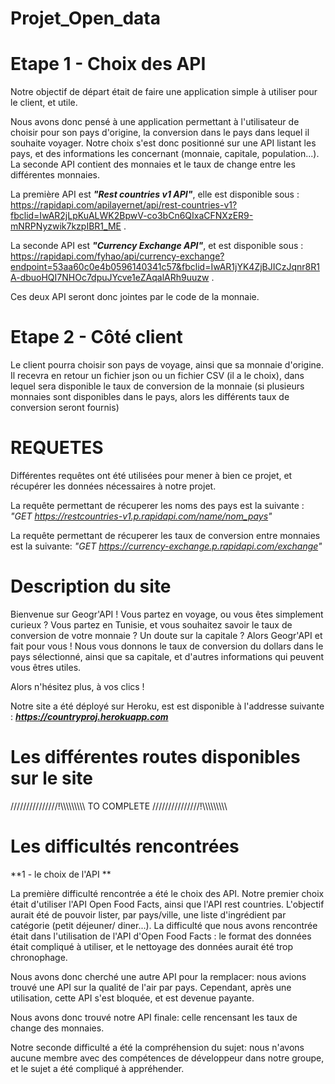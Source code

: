 # Projet_Open_data

# Etape 1 - Choix des API

Notre objectif de départ était de faire une application simple à utiliser pour le client, et utile.

Nous avons donc pensé à une application permettant à l'utilisateur de choisir pour son pays d'origine, 
la conversion dans le pays dans lequel il souhaite voyager. 
Notre choix s'est donc positionné sur une API listant les pays, et des informations les concernant (monnaie, capitale, population...). 
La seconde API contient des monnaies et le taux de change entre les différentes monnaies. 

La première API est ***"Rest countries v1 API"***, elle est disponible sous : https://rapidapi.com/apilayernet/api/rest-countries-v1?fbclid=IwAR2jLpKuALWK2BpwV-co3bCn6QIxaCFNXzER9-mNRPNyzwik7kzpIBR1_ME .

La seconde API est  ***"Currency Exchange API"***, et est disponible sous : https://rapidapi.com/fyhao/api/currency-exchange?endpoint=53aa60c0e4b0596140341c57&fbclid=IwAR1jYK4ZjBJICzJqnr8R1A-dbuoHQI7NHOc7dpuJYcve1eZAqalARh9uuzw .

Ces deux API seront donc jointes par le code de la monnaie. 

# Etape 2 - Côté client

Le client pourra choisir son pays de voyage, ainsi que sa monnaie d'origine. Il recevra en retour un fichier json ou un fichier CSV (il a le choix),
dans lequel sera disponible le taux de conversion de la monnaie (si plusieurs monnaies sont disponibles dans le pays, alors les différents taux de conversion seront fournis)


# REQUETES 
Différentes requêtes ont été utilisées pour mener à bien ce projet, et récupérer les données nécessaires à notre projet.

La requête permettant de récuperer les noms des pays est la suivante : *"GET https://restcountries-v1.p.rapidapi.com/name/nom_pays"*

La requête permettant de récuperer les taux de conversion entre monnaies est la suivante: *"GET https://currency-exchange.p.rapidapi.com/exchange"*

# Description du site 

Bienvenue sur Geogr'API ! Vous partez en voyage, ou vous êtes simplement curieux ? 
Vous partez en Tunisie, et vous souhaitez savoir le taux de conversion de votre monnaie ? Un doute sur la capitale ?
Alors Geogr'API et fait pour vous !
Nous vous donnons le taux de conversion du dollars dans le pays sélectionné, ainsi que sa capitale, et d'autres informations qui peuvent vous êtres utiles. 

Alors n'hésitez plus, à vos clics !

Notre site a été déployé sur Heroku, est est disponible à l'addresse suivante : ***https://countryproj.herokuapp.com***


# Les différentes routes disponibles sur le site
///////////////!\\\\\\\\\\\\\\\\\\ TO COMPLETE ///////////////!\\\\\\\\\\\\\\\\\\

# Les difficultés rencontrées

**1 - le choix de l'API ** 

La première difficulté rencontrée a été le choix des API. Notre premier choix était d'utiliser l'API Open Food Facts, ainsi que l'API rest countries. L'objectif aurait été de pouvoir lister, par pays/ville, une liste d'ingrédient par catégorie (petit déjeuner/ diner...).
La difficulté que nous avons rencontrée était dans l'utilisation de l'API d'Open Food Facts : le format des données était compliqué à utiliser, et le nettoyage des données aurait été trop chronophage. 

Nous avons donc cherché une autre API pour la remplacer: nous avions trouvé une API sur la qualité de l'air par pays. Cependant, après une utilisation, cette API s'est bloquée, et est devenue payante.

Nous avons donc trouvé notre API finale: celle rencensant les taux de change des monnaies. 

Notre seconde difficulté a été la compréhension du sujet: nous n'avons aucune membre avec des compétences de développeur dans notre groupe, et le sujet a été compliqué à appréhender. 



